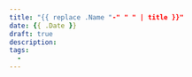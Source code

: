 ```yaml
---
title: "{{ replace .Name "-" " " | title }}"
date: {{ .Date }}
draft: true
description: 
tags:
  - 
---
```


